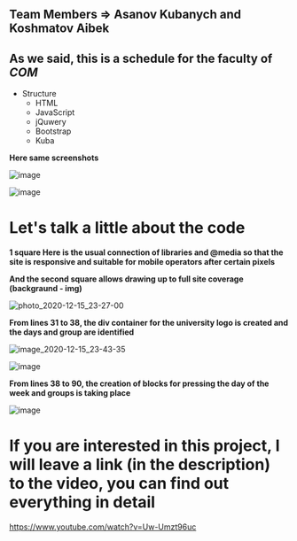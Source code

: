 ##  Team Members => Asanov Kubanych and Koshmatov Aibek 
 ## As we said, this is a schedule for the faculty of _COM_ 
  * Structure 
      * HTML
      * JavaScript
      * jQuwery 
      * Bootstrap
      * Kuba

 **Here same screenshots**
 
![image](https://user-images.githubusercontent.com/58214386/102248963-07636f00-3f2c-11eb-9fc5-740fc8e78811.png)

![image](https://user-images.githubusercontent.com/58214386/102249130-37ab0d80-3f2c-11eb-9f2c-887262b0bf04.png)

# Let's talk a little about the code
**1 square  Here is the usual connection of libraries and @media so that the site is responsive and suitable for mobile operators after certain pixels**

**And the second square allows drawing up to full site coverage (backgraund - img)**

![photo_2020-12-15_23-27-00](https://user-images.githubusercontent.com/58214386/102251115-94a7c300-3f2e-11eb-87a6-9d800a11ed5a.png)

**From lines 31 to 38, the div container for the university logo is created and the days and group are identified**

![image_2020-12-15_23-43-35](https://user-images.githubusercontent.com/58214386/102251787-78585600-3f2f-11eb-93e8-f3ba56ca8a6a.png)

![image](https://user-images.githubusercontent.com/58214386/102252541-67f4ab00-3f30-11eb-9513-5c9a2978e8c2.png)

**From lines 38 to 90, the creation of blocks for pressing the day of the week and groups is taking place**

![image](https://user-images.githubusercontent.com/58214386/102253274-4f38c500-3f31-11eb-906d-eff52ce8a7ab.png)

# If you are interested in this project, I will leave a link (in the description) to the video, you can find out everything in detail

https://www.youtube.com/watch?v=Uw-Umzt96uc
